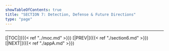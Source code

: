 ```yaml
---
showTableOfContents: true
title: "SECTION 7: Detection, Defense & Future Directions"
type: "page"
---
```








---

[|TOC|]({{< ref "../moc.md" >}})
[|PREV|]({{< ref "./section6.md" >}})
[|NEXT|]({{< ref "./appA.md" >}})